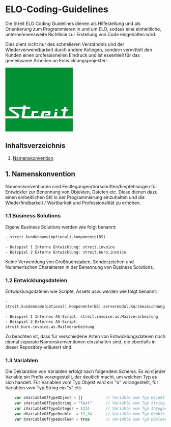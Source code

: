# ELO-Coding-Guidelines
Die Streit ELO Coding Guidelines dienen als Hilfestellung und als Orientierung zum Programmieren in und um ELO, 
sodass eine einheitliche, unternehmensweite Richtlinie zur Erstellung von Code eingehalten wird.

Dies dient nicht nur des schnelleren Verständnis und der Wiederverwendbarkeit durch andere Kollegen, 
sondern vermittelt den Kunden einen professionellen Eindruck und ist essentiell für das gemeinsame Arbeiten an 
Entwicklungsprojekten.

![Alt text](./assets/streit_logo.jpg?raw=true "Title")

## Inhaltsverzeichnis

1. [ Namenskonvention ](#naming-conventions)

<a name="naming-conventions"></a>
## 1. Namenskonvention
Namenskonventionen sind Festlegungen/Vorschriften/Empfehlungen für Entwickler zur Benennung von Objekten, Dateien etc.
Diese dienen dazu einen einheitlichen Stil in der Programmierung einzuhalten und die Wiederfindbarkeit / Wartbarkeit und Professionalität zu erhöhen.

### 1.1 Business Solutions
Eigene Business Solutions werden wie folgt benannt: 

    - streit.kundenname(optional).komponente(BS)

    - Beispiel 1 Interne Entwicklung: streit.invoice
    - Beispiel 2 Externe Entwicklung: streit.buro.invoice 

Keine Verwendung von Großbuchstaben, Sonderzeichen und Nummerischen Charakteren in der Benennung von Business Solutions.

### 1.2 Entwicklungsdateien
Entwicklungsdateien wie Scripte, Assets usw. werden wie folgt benannt: 

    - streit.kundenname(optional).komponente(BS).servermodul.Kurzbezeichnung

    - Beispiel 1 Internes AS-Script: streit.invoice.as.Mailverarbeitung
    - Beispiel 2 Externes AS-Script: streit.buro.invoice.as.Mailverarbeitung

Zu beachten ist, dass für verschiedene Arten von Entwicklungsdateien noch einmal separate Namenskonventionen einzuhalten sind, die
ebenfalls in dieser Repository erläutert sind.


### 1.3 Variablen
Die Deklaration von Variablen erfolgt nach folgendem Schema. Es wird jeder Variable ein Prefix vorangestellt, der deutlich macht, 
um welchen Typ es sich handelt. Für Variablen vom Typ Objekt wird ein "o" vorangestellt, für Variablen vom Typ String ein "s" etc.

```JavaScript
    var oVariableOfTypeObject = {}          // Variable vom Typ Objekt
    var sVariableOfTypeString = "Test"      // Variable vom Typ String
    var iVariableOfTypeInteger = 1234       // Variable vom Typ Integer
    var dVariableOfTypeDouble  = 12,34      // Variable vom Typ Double
    var bVariableOfTypeBoolean = true       // Variable vom Typ Boolean
```